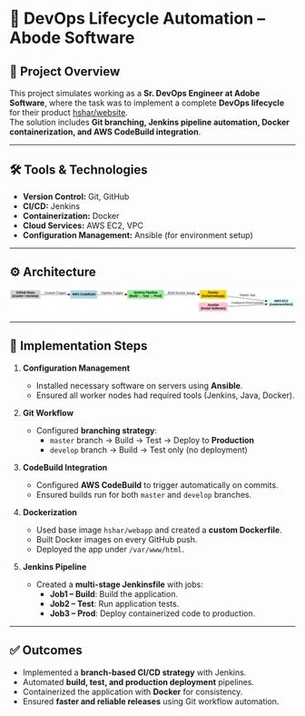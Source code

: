 # 🚀 DevOps Lifecycle Automation – Abode Software

## 📌 Project Overview
This project simulates working as a **Sr. DevOps Engineer at Adobe Software**, where the task was to implement a complete **DevOps lifecycle** for their product [hshar/website](https://github.com/hshar/website).  
The solution includes **Git branching, Jenkins pipeline automation, Docker containerization, and AWS CodeBuild integration**.  

---

## 🛠️ Tools & Technologies
- **Version Control:** Git, GitHub  
- **CI/CD:** Jenkins
- **Containerization:** Docker  
- **Cloud Services:** AWS EC2, VPC  
- **Configuration Management:** Ansible (for environment setup)  

---

## ⚙️ Architecture
![Architecture Diagram](screenshots/abode_devops_lifecycle.png)   

---

## 🚀 Implementation Steps
1. **Configuration Management**
   - Installed necessary software on servers using **Ansible**.  
   - Ensured all worker nodes had required tools (Jenkins, Java, Docker).  

2. **Git Workflow**
   - Configured **branching strategy**:  
     - `master` branch → Build → Test → Deploy to **Production**  
     - `develop` branch → Build → Test only (no deployment)  

3. **CodeBuild Integration**
   - Configured **AWS CodeBuild** to trigger automatically on commits.  
   - Ensured builds run for both `master` and `develop` branches.  

4. **Dockerization**
   - Used base image `hshar/webapp` and created a **custom Dockerfile**.  
   - Built Docker images on every GitHub push.  
   - Deployed the app under `/var/www/html`.

5. **Jenkins Pipeline**
   - Created a **multi-stage Jenkinsfile** with jobs:  
     - **Job1 – Build**: Build the application.  
     - **Job2 – Test**: Run application tests.  
     - **Job3 – Prod**: Deploy containerized code to production.  

---

## ✅ Outcomes
- Implemented a **branch-based CI/CD strategy** with Jenkins.  
- Automated **build, test, and production deployment** pipelines.  
- Containerized the application with **Docker** for consistency.  
- Ensured **faster and reliable releases** using Git workflow automation.
